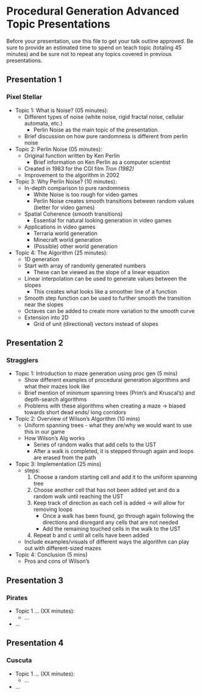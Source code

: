 # Procedural Generation Advanced Topic Presentations

Before your presentation, use this file to get your talk outline approved. Be
sure to provide an estimated time to spend on teach topic (totaling 45 minutes)
and be sure not to repeat any topics covered in previous presentations.

## Presentation 1
### Pixel Stellar

- Topic 1: What is Noise? (05 minutes):
  - Different types of noise (white noise,  rigid fractal noise, cellular automata, etc.)
    - Perlin Noise as the main topic of the presentation.
  - Brief discussion on how pure randomness is different from perlin noise
- Topic 2: Perlin Noise (05 minutes):
  - Original function written by Ken Perlin
    - Brief information on Ken Perlin as a computer scientist
  - Created in 1983 for the CGI film *Tron (1982)*
  - Improvement to the algorithm in 2002
- Topic 3: Why Perlin Noise? (10 minutes):
  - In-depth comparison to pure randomness
    - White Noise is too rough for video games
    - Perlin Noise creates smooth transitions between random values (better for video games)
  - Spatial Coherence (smooth transitions)
    - Essential for natural looking generation in video games
  - Applications in video games
    - Terraria world generation
    - Minecraft world generation
    - (Possible) other world generation
- Topic 4: The Algorithm (25 minutes):
  - 1D generation
  - Start with array of randomly generated numbers
    - These can be viewed as the slope of a linear equation
  - Linear interpolation can be used to generate values between the slopes
    - This creates what looks like a smoother line of a function
  - Smooth step function can be used to further smooth the transition near the slopes
  - Octaves can be added to create more variation to the smooth curve
  - Extension into 2D
    - Grid of unit (directional) vectors instead of slopes
  

## Presentation 2
### Stragglers

- Topic 1: Introduction to maze generation using proc gen (5 mins)
  - Show different examples of procedural generation algorithms and what their mazes look like
  - Brief mention of minimum spanning trees (Prim’s and Kruscal’s) and depth-search algorithms
  - Problems with these algorithms when creating a maze → biased towards short dead ends/ long corridors
- Topic 2: Overview of Wilson’s Algorithm (10 mins)
  - Uniform spanning trees - what they are/why we would want to use this in our game
  - How Wilson’s Alg works
      - Series of random walks that add cells to the UST
      - After a walk is completed, it is stepped through again and loops are erased from the path
- Topic 3: Implementation (25 mins)
  - steps:
    1) Choose a random starting cell and add it to the uniform spanning tree
    2) Choose another cell that has not been added yet and do a random walk until reaching the UST
    3) Keep track of direction as each cell is added → will allow for removing loops 
        - Once a walk has been found, go through again following the directions and disregard any cells that are not needed
        - Add the remaining touched cells in the walk to the UST
    4) Repeat b and c until all cells have been added
  - Include examples/visuals of different ways the algorithm can play out with different-sized mazes
- Topic 4: Conclusion (5 mins)
  - Pros and cons of Wilson’s 


## Presentation 3
### Pirates

- Topic 1 ... (XX minutes):
  - ...
- ...

## Presentation 4
### Cuscuta

- Topic 1 ... (XX minutes):
  - ...
- ...
